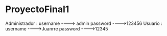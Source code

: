 # ProyectoFinal1
Administrador : username ----> admin
                password ---->123456
Usuario       : username ---->Juanrre
                password ---->12345

